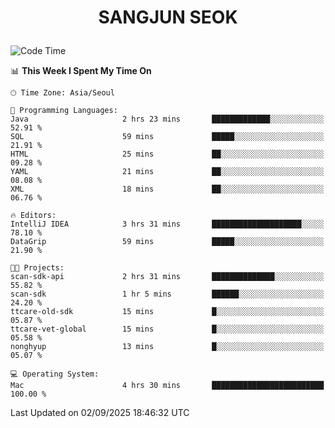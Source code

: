 <h1>
 <p align="center">
   SANGJUN SEOK
 </p>
</h1>

<!--START_SECTION:waka-->
![Code Time](http://img.shields.io/badge/Code%20Time-4%2C576%20hrs%2017%20mins-blue)

📊 **This Week I Spent My Time On** 

```text
🕑︎ Time Zone: Asia/Seoul

💬 Programming Languages: 
Java                     2 hrs 23 mins       █████████████░░░░░░░░░░░░   52.91 % 
SQL                      59 mins             █████░░░░░░░░░░░░░░░░░░░░   21.91 % 
HTML                     25 mins             ██░░░░░░░░░░░░░░░░░░░░░░░   09.28 % 
YAML                     21 mins             ██░░░░░░░░░░░░░░░░░░░░░░░   08.08 % 
XML                      18 mins             ██░░░░░░░░░░░░░░░░░░░░░░░   06.76 % 

🔥 Editors: 
IntelliJ IDEA            3 hrs 31 mins       ████████████████████░░░░░   78.10 % 
DataGrip                 59 mins             █████░░░░░░░░░░░░░░░░░░░░   21.90 % 

🐱‍💻 Projects: 
scan-sdk-api             2 hrs 31 mins       ██████████████░░░░░░░░░░░   55.82 % 
scan-sdk                 1 hr 5 mins         ██████░░░░░░░░░░░░░░░░░░░   24.20 % 
ttcare-old-sdk           15 mins             █░░░░░░░░░░░░░░░░░░░░░░░░   05.87 % 
ttcare-vet-global        15 mins             █░░░░░░░░░░░░░░░░░░░░░░░░   05.58 % 
nonghyup                 13 mins             █░░░░░░░░░░░░░░░░░░░░░░░░   05.07 % 

💻 Operating System: 
Mac                      4 hrs 30 mins       █████████████████████████   100.00 % 
```


 Last Updated on 02/09/2025 18:46:32 UTC
<!--END_SECTION:waka-->
